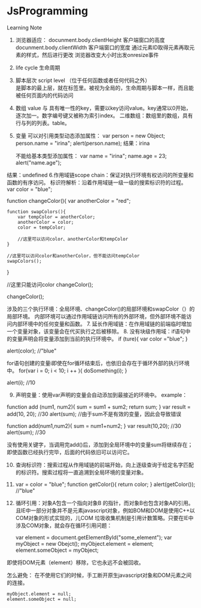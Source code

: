 JsProgramming
=============


Learning Note

1. 浏览器适应：
    docunment.body.clientHeight  客户端窗口的高度
    docunment.body.clientWidth   客户端窗口的宽度
    通过元素ID取得元素再取元素的样式，然后进行更改
    浏览器改变大小时出发onresize事件
2. life cycle 生命周期
3. 脚本层次 script level （位于任何函数或者任何代码之外）   
   是脚本的最上层，就在<script></script>标签里。被视为全局的，生命周期与脚本一样，而且能被任何页面内的代码访问
4. 数组
   value 与 具有唯一性的key，需要以key访问value。key通常以0开始，逐次加一。数字编号键又被称为索引index。
   二维数组：数组里的数组，具有行与列的列表。table。
5. 变量
   可以对引用类型动态添加属性：
   var person = new Object;
   person.name = "irina";
   alert(person.name);
结果：irina

    不能给基本类型添加属性：
    var name = "irina";
    name.age = 23;
    alert("name.age");
    
结果：undefined
6.作用域链scope chain：保证对执行环境有权访问的所变量和函数的有序访问。
  标识符解析：沿着作用域链一级一级的搜索标识符的过程。
  var color = "blue";
  
  function changeColor(){
    var anotherColor = "red";
    
    function swapColors(){
        var tempColor = anotherColor;
        anotherColor = color;
        color = tempColor;
        
        //这里可以访问color、anotherColor和tempColor
    }
    
    //这里可以访问color和anotherColor，但不能访问tempColor
    swapColors();
  }
  
  //这里只能访问color
  changeColor();
  
  changeColor();
  
涉及的三个执行环境：全局环境、changeColor()的局部环境和swapColor（）的局部环境。
  内部环境可以通过作用域链访问所有的外部环境，但外部环境不能访问内部环境中的任何变量和函数。
7. 延长作用域链：在作用域链的前端临时增加一个变量对象，该变量会在代买执行之后被移除。
8. 没有块级作用域：if语句中的变量声明会将变量添加到当前的执行环境中。
  if (ture){
    var color ="blue";
}

alert(color);  //"blue"

for语句创建的变量i即使在for循环结束后，也依旧会存在于循环外部的执行环境中。
  for(var i = 0; i < 10; i ++ ){
  doSomething(i);
  }
  
  alert(i);  //10
  
9. 声明变量：使用var声明的变量会自动添加到最接近的环境中。
example：

function add (num1, num2){
  sum = sum1 + sum2;
  return sum;
}
var result = add(10, 20);  //30
alert(sum);   //由于sum不是有效的变量，因此会导致错误


function add(num1,num2){
sum = num1+num2;
}
var result(10,20); //30
alert(sum);         //30

没有使用关键字，当调用完add()后，添加到全局环境中的变量sum将继续存在；即使函数已经执行完毕，后面的代码依旧可以访问它。

10. 查询标识符：搜索过程从作用域链的前端开始，向上逐级查询于给定名字匹配的标识符。搜索过程将一直追溯到全局环境的变量对象。
11. 
    var = color = "blue";
    function getColor(){
    return color;
}
alert(getColor()); //"blue"

11. 循环引用：对象A包含一个指向对象B 的指针，而对象B也包含对象A的引用。
    且IE中一部分对象并不是元素javascript对象，例如BOM和DOM是使用C++以COM对象的形式实现的，儿COM 垃圾收集机制是引用计数策略。只要在IE中涉及COM对象，就会存在循环引用问题：

    var element = document.getElementById("some_element");
    var myObject = new Obejct();
    myObject.element = element;
    element.someObject = myObject;
    
即使将DOM元素（element）移除，它也永远不会被回收。

怎么避免：
    在不使用它们的时候，手工断开原生javascript对象和DOM元素之间的连接。
    
    myObject.element = null;
    element.someObject = null;

